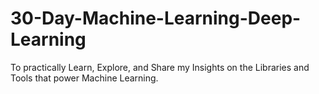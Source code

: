 # 30-Day-Machine-Learning-Deep-Learning
To practically Learn, Explore, and Share my Insights on the Libraries and Tools that power Machine Learning.
